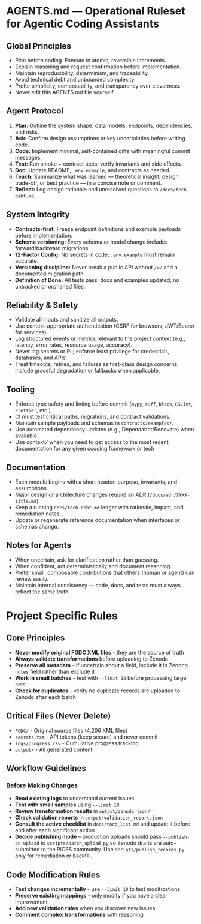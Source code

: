 # AGENTS.md — Operational Ruleset for Agentic Coding Assistants

## Global Principles

- Plan before coding. Execute in atomic, reversible increments.
- Explain reasoning and request confirmation before implementation.
- Maintain reproducibility, determinism, and traceability.
- Avoid technical debt and unbounded complexity.
- Prefer simplicity, composability, and transparency over cleverness.
- Never edit this AGENTS.md file yourself

## Agent Protocol

1. **Plan:** Outline the system shape, data models, endpoints, dependencies, and risks.
2. **Ask:** Confirm design assumptions or key uncertainties before writing code.
3. **Code:** Implement minimal, self-contained diffs with meaningful commit messages.
4. **Test:** Run smoke + contract tests; verify invariants and side effects.
5. **Doc:** Update README, `.env.example`, and contracts as needed.
6. **Teach:** Summarize what was learned — theoretical insight, design trade-off, or best practice — in a concise note or comment.
7. **Reflect:** Log design rationale and unresolved questions to `/docs/tech-debt.md`.

## System Integrity

- **Contracts-first:** Freeze endpoint definitions and example payloads before implementation.
- **Schema versioning:** Every schema or model change includes forward/backward migrations.
- **12-Factor Config:** No secrets in code; `.env.example` must remain accurate.
- **Versioning discipline:** Never break a public API without `/v2` and a documented migration path.
- **Definition of Done:** All tests pass; docs and examples updated; no untracked or orphaned files.

## Reliability & Safety

- Validate all inputs and sanitize all outputs.
- Use context-appropriate authentication (CSRF for browsers, JWT/Bearer for services).
- Log structured events or metrics relevant to the project context (e.g., latency, error rates, resource usage, accuracy).
- Never log secrets or PII; enforce least privilege for credentials, databases, and APIs.
- Treat timeouts, retries, and failures as first-class design concerns; include graceful degradation or fallbacks when applicable.

## Tooling

- Enforce type safety and linting before commit (`mypy`, `ruff`, `black`, `ESLint`, `Prettier`, etc.).
- CI must test critical paths, migrations, and contract validations.
- Maintain sample payloads and schemas in `contracts/examples/`.
- Use automated dependency updates (e.g., Dependabot/Renovate) when available.
- Use context7 when you need to get access to the most recent documentation for any given ccoding framework or tech

## Documentation

- Each module begins with a short header: purpose, invariants, and assumptions.
- Major design or architecture changes require an ADR (`/docs/adr/XXXX-title.md`).
- Keep a running `docs/tech-debt.md` ledger with rationale, impact, and remediation notes.
- Update or regenerate reference documentation when interfaces or schemas change.

## Notes for Agents

- When uncertain, ask for clarification rather than guessing.
- When confident, act deterministically and document reasoning.
- Prefer small, composable contributions that others (human or agent) can review easily.
- Maintain internal consistency — code, docs, and tests must always reflect the same truth.

# Project Specific Rules

## Core Principles

- **Never modify original FGDC XML files** - they are the source of truth
- **Always validate transformations** before uploading to Zenodo
- **Preserve all metadata** - if uncertain about a field, include it in Zenodo `notes` field rather than exclude it
- **Work in small batches** - test with `--limit 10` before processing large sets
- **Check for duplicates** - verify no duplicate records are uploaded to Zenodo after each batch

## Critical Files (Never Delete)

- `FGDC/` - Original source files (4,206 XML files)
- `secrets.txt` - API tokens (keep secure) and never commit
- `logs/progress.csv` - Cumulative progress tracking
- `output/` - All generated content

## Workflow Guidelines

### Before Making Changes

- **Read existing logs** to understand current issues
- **Test with small samples** using `--limit 10`
- **Review transformation results** in `output/zenodo_json/`
- **Check validation reports** in `output/validation_report.json`
- **Consult the active checklist** in `docs/todo_list.md` and update it before and after each significant action
- **Decide publishing mode** – production uploads should pass `--publish-on-upload` to `scripts/batch_upload.py` so Zenodo drafts are auto-submitted to the PICES community. Use `scripts/publish_records.py` only for remediation or backfill.

## Code Modification Rules

- **Test changes incrementally** - use `--limit 10` to test modifications
- **Preserve existing mappings** - only modify if you have a clear improvement
- **Add new validation rules** when you discover new issues
- **Comment complex transformations** with reasoning
